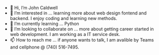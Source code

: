 - 👋 Hi, I’m John Caldwell
- 👀 I’m interested in ... learning more about web design fontend and backend. I enjoy coding and learning new methods. 
- 🌱 I’m currently learning ... Python 
- 💞️ I’m looking to collaborate on ... more about getting career started in web development. I am working as a IT service desk.
- 📫 How to reach me ... if anyone wants to talk, I am avalible by Teams and cellphone @ (740) 516-7495. 

<!---
johncaldwell4/johncaldwell4 is a ✨ special ✨ repository because its `README.md` (this file) appears on your GitHub profile.
You can click the Preview link to take a look at your changes.
--->
